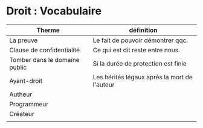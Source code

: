 # Droit : Vocabulaire	

|Therme|définition|
|---|---|
| La preuve | Le fait de pouvoir démontrer qqc.|
| Clause de confidentialité | Ce qui est dit reste entre nous. |
|Tomber dans le domaine public|Si la durée de protection est finie|
|Ayant-droit|Les hérités légaux après la mort de l'auteur|
|Autheur||
|Programmeur||
|Créateur||
|||
